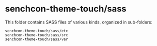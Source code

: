 # senchcon-theme-touch/sass

This folder contains SASS files of various kinds, organized in sub-folders:

    senchcon-theme-touch/sass/etc
    senchcon-theme-touch/sass/src
    senchcon-theme-touch/sass/var
